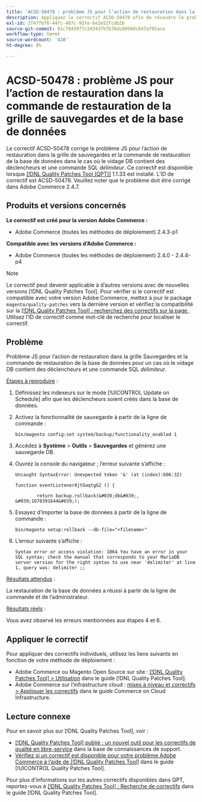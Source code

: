 ```yaml
---
title: 'ACSD-50478 : problème JS pour l’action de restauration dans la commande de restauration de la grille de sauvegardes et de la base de données'
description: Appliquez le correctif ACSD-50478 afin de résoudre le problème JS pour l’action de restauration dans la grille de sauvegardes et la commande de restauration de la base de données dans le cas où le vidage DB contient des déclencheurs et une commande SQL *délimiteur*.
exl-id: 2f47fbf6-44fc-487c-91fe-6e2e52fcdb2b
source-git-commit: 81c78439f7c243437b7b76dc80560c847af95ace
workflow-type: tm+mt
source-wordcount: '428'
ht-degree: 0%

---
```


# ACSD-50478 : problème JS pour l’action de restauration dans la commande de restauration de la grille de sauvegardes et de la base de données

Le correctif ACSD-50478 corrige le problème JS pour l’action de restauration dans la grille de sauvegardes et la commande de restauration de la base de données dans le cas où le vidage DB contient des déclencheurs et une commande SQL *délimiteur*. Ce correctif est disponible lorsque [[!DNL Quality Patches Tool (QPT)]](https://experienceleague.adobe.com/en/docs/commerce-knowledge-base/kb/announcements/commerce-announcements/magento-quality-patches-released-new-tool-to-self-serve-quality-patches) 1.1.33 est installé. L’ID de correctif est ACSD-50478. Veuillez noter que le problème doit être corrigé dans Adobe Commerce 2.4.7.

## Produits et versions concernés

**Le correctif est créé pour la version Adobe Commerce :**

* Adobe Commerce (toutes les méthodes de déploiement) 2.4.3-p1

**Compatible avec les versions d’Adobe Commerce :**

* Adobe Commerce (toutes les méthodes de déploiement) 2.4.0 - 2.4.4-p4

>[!NOTE]
>
>Le correctif peut devenir applicable à d’autres versions avec de nouvelles versions [!DNL Quality Patches Tool]. Pour vérifier si le correctif est compatible avec votre version Adobe Commerce, mettez à jour le package `magento/quality-patches` vers la dernière version et vérifiez la compatibilité sur la [[!DNL Quality Patches Tool] : recherchez des correctifs sur la page ](https://experienceleague.adobe.com/tools/commerce-quality-patches/index.html). Utilisez l’ID de correctif comme mot-clé de recherche pour localiser le correctif.

## Problème

Problème JS pour l’action de restauration dans la grille Sauvegardes et la commande de restauration de la base de données pour un cas où le vidage DB contient des déclencheurs et une commande SQL *délimiteur*.

<u>Étapes à reproduire</u> :

1. Définissez les indexeurs sur le mode [!UICONTROL Update on Schedule] afin que les déclencheurs soient créés dans la base de données.
1. Activez la fonctionnalité de sauvegarde à partir de la ligne de commande :

   `bin/magento config:set system/backup/functionality_enabled 1`

1. Accédez à **Système** > **Outils** > **Sauvegardes** et générez une sauvegarde DB.
1. Ouvrez la console du navigateur ; l’erreur suivante s’affiche :

   ```
   Uncaught SyntaxError: Unexpected token '&' (at (index):606:32)
   
   function eventListener8jtGaqtgG2 () {
   
           return backup.rollback(&#039;db&#039;, &#039;1678391644&#039;);
   ```

1. Essayez d’importer la base de données à partir de la ligne de commande :

   `bin/magento setup:rollback --db-file="<filename>"`

1. L’erreur suivante s’affiche :

   ```
   Syntax error or access violation: 1064 You have an error in your SQL syntax; check the manual that corresponds to your MariaDB server version for the right syntax to use near 'delimiter' at line 1, query was: delimiter ;;
   ```

<u>Résultats attendus</u> :

La restauration de la base de données a réussi à partir de la ligne de commande et de l’administrateur.

<u>Résultats réels</u> :

Vous avez observé les erreurs mentionnées aux étapes 4 et 6.

## Appliquer le correctif

Pour appliquer des correctifs individuels, utilisez les liens suivants en fonction de votre méthode de déploiement :

* Adobe Commerce ou Magento Open Source sur site : [[!DNL Quality Patches Tool] > Utilisation](/help/tools/quality-patches-tool/usage.md) dans le guide [!DNL Quality Patches Tool].
* Adobe Commerce sur l’infrastructure cloud : [mises à niveau et correctifs > Appliquer les correctifs](https://experienceleague.adobe.com/docs/commerce-cloud-service/user-guide/develop/upgrade/apply-patches.html) dans le guide Commerce on Cloud Infrastructure.

## Lecture connexe

Pour en savoir plus sur [!DNL Quality Patches Tool], voir :

* [[!DNL Quality Patches Tool] publié : un nouvel outil pour les correctifs de qualité en libre-service](https://experienceleague.adobe.com/en/docs/commerce-knowledge-base/kb/announcements/commerce-announcements/magento-quality-patches-released-new-tool-to-self-serve-quality-patches) dans la base de connaissances de support.
* [Vérifiez si un correctif est disponible pour votre problème Adobe Commerce à l’aide de  [!DNL Quality Patches Tool]](/help/tools/quality-patches-tool/patches-available-in-qpt/check-patch-for-magento-issue-with-magento-quality-patches.md) dans le guide [!UICONTROL Quality Patches Tool].


Pour plus d&#39;informations sur les autres correctifs disponibles dans QPT, reportez-vous à [[!DNL Quality Patches Tool] : Recherche de correctifs](https://experienceleague.adobe.com/tools/commerce-quality-patches/index.html) dans le guide [!DNL Quality Patches Tool].
